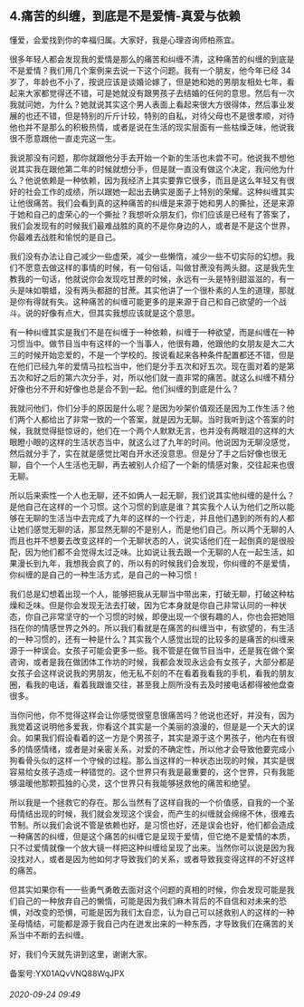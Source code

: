 ## 4.痛苦的纠缠，到底是不是爱情-真爱与依赖
懂爱，会爱找到你的幸福归属。大家好，我是心理咨询师柏燕宜。


很多年轻人都会发现我的爱情是那么的痛苦和纠缠不清，这种痛苦的纠缠的到底是不是爱情？我们用几个案例来去说一下这个问题。我有一个朋友，他今年已经 34 岁了，年龄也不小了，按说应该是谈婚论嫁了，但是她和她的男朋友相处七年，看起来大家都觉得还不错，可是她就没有跟男孩子去结婚的任何的意思。然后有一次我就问她，为什么？她就说其实这个男人表面上看起来很大方很得体，然后事业发展的也还不错，但是特别的斤斤计较，特别的自私，对待父母也不是很孝顺，对待他也并不是那么的积极热情，或者是说在生活的现实层面有一些枯燥乏味，他说我很不愿意跟他一直走完这一生。 


我说那没有问题，那你就跟他分手去开始一个新的生活也未尝不可。他说我不想他说其实我在跟他第二年的时候就想分手，但是就一直没有做这个决定，我问他为什么？他说依赖是一种依赖，因为我经济上其实要靠它很多，而且是这么年轻又有很好的社会工作的成绩，所以跟她一起出去确实是面子上特别的荣耀。这种纠缠其实让他很痛苦。我们会看到真的这种痛苦的纠缠是来源于她和男人的撕扯，还是来源于她和自己的虚荣心的一个撕扯？我想听众朋友们，你们应该是已经有了答案了，我们会发现有的时候我们最难战胜的真的不是你身边的人，或者是不是这个世界，你最难去战胜和愉悦的是自己。 


我们没有办法让自己减少一些虚荣，减少一些懒惰，减少一些不切实际的幻想。我们不愿意去做这样的事情的时候，有一句俗话，叫做甘蔗没有两头甜。这是我先生教我的一句话，他就说你会发现吃甘蔗的时候，永远有一头是特别甜滋滋的，有一头是味如嚼蜡，没有两头都甜的甘蔗。其实他讲了一个很朴素的人生的道理，那就是你有得就有失。这种痛苦的纠缠可能更多的是来源于自己和自己欲望的一个战斗。说的好像有点大，但其实我想应该就是这个意思。 


有一种纠缠其实是我们不是在纠缠于一种依赖，纠缠于一种欲望，而是纠缠在一种习惯当中。做节目当中有这样的一个当事人，他很有趣，他跟他的女朋友是大二大三的时候开始恋爱的，不是一个学校的。按说看起来各种条件配置都还不错，但是在他们已经九年的爱情马拉松当中，他们是分手五次和好五次。现在面对着的是第五次和好之后的第六次分手，对，所以他们就一直非常的痛苦。就这么纠缠不精分好像也分不开和好像也总是合不到一起。他们纠缠的到底是什么？ 


我就问他们，你们分手的原因是什么呢？是因为吵架价值观还是因为工作生活？他们两个人都给出了非常一致的一个答案，就是因为无聊。当时我听到这个答案的时候，我就觉得挺惊讶的，他们在一个两个人默默无言，也并没有两眼泪的这样的大眼瞪小眼的这样的生活状态当中，就这么过了九年的时间。他说因为无聊没感觉，然后就分手了，实在就是感觉比喝白开水还没意思。但是分了手之后好像也很无聊，自个一个人生活也无聊，再去被别人介绍了一个新的情感对象，交往起来也很无聊。 


所以后来索性一个人也无聊，还不如俩人一起无聊，我们说其实他纠缠的是什么？是他自己在这样的一个习惯。这个习惯的到底是谁？其实我个人认为他们之所以能够在无聊的生活当中去完成了九年的这样的一个行走，并且他们遇到的所有的人都让她们感觉无聊的话，那显然无聊的不是别人，而是他们自己。所以两个无聊的人而且也并不想要去改变这样的一个无聊状态的人，说实话他们在一起倒真的是很般配，因为他们都不会觉得太过乏味。比如说让我去跟一个无聊的人在一起生活，如果漫长到九年，我想我会疯了的，所以有的时候我们会发现，你纠缠的不是爱情，你纠缠的是自己的一种生活方式，是自己的一种习惯！ 


我们总是幻想着出现一个人，能够把我从无聊当中带出来，打破无聊，打破这种枯燥和乏味。但是你会发现无法去打破，因为它本身就是你自己非常认同的一种状态，你自己非常坚守的一个习惯的时候，即便出现一个很有趣的人，你也会把她阻挡在你的情感世界之外的。所以我们看就是在痛苦的纠缠当中，有欲望的，有生活的一种习惯的，还有一种是什么？其实我个人感觉出现的比较多的是痛苦的纠缠来源于一种误会。女孩子可能会更多一些。我不管是在做节目当中，还是我在做个案咨询，或者是我在做团体工作坊的时候，我都会发现永远会有女孩子，大部分都是女孩子会这样说说我的男朋友，他无私不刻的不在看着我看我的手机，看我的朋友圈，看我的电话，看着我跟谁交往，甚至我上厕所没有去及时接电话都得被他盘查很多。 


当你问他，你不觉得这样会让你感觉很窒息很痛苦吗？他说也还好，并没有，因为我觉着这说明他多爱我，你看这个其实是一个美丽的浪漫的，但是是一个天大的误会。如果我们假设看着的这一方是个男孩子，其实是源于这个男孩子，他内在有很多的情感情绪，或者是对亲密关系，对爱的不确定性，所以他才会导致他要完成小狗看骨头似的这样一个守候的过程。那么当这样的一种状态出现的时候，其实是很容易给女孩子造成一种错觉的。这个世界只有我是最重要的，这个世界，只有我能够温暖他那颗孤独的心灵，这个世界只有我能够拯救他的痛苦和绝望。 


所以我是一个拯救它的存在。那么当然有了这样自我的一个价值感，自我的一个圣母情结出现的时候，我们就会发现这个误会，而产生的纠缠就会绵绵不休，很难去节制。所以我们会说不管是依赖也好，是习惯也好，还是误会也好，他们都会造成一种痛苦的纠缠，但是这个痛苦的纠缠它是呈现于爱情，但它绝不是爱情的本质，只不过爱情就像一个放大镜一样把这种纠缠给呈现了出来。当然你可以说是因为我没找对人，或者是因为他如何才导致我们的关系，或者导致我变得这样的不好这样的痛苦。 


但其实如果你有一一些勇气勇敢去面对这个问题的真相的时候，你会发现可能是我们自己的一种放弃自己的懒惰，可能是因为我们麻木背后的不自信和对未来的恐惧，对改变的恐惧，可能是因为我们太自恋，认为自己可以拯救别人的这样的一种圣母情结，可能都是源于我自己内在迸发出来的一种东西，才导致我们在痛苦的关系当中不断的去纠缠。


好，我们今天就先讲到这里，谢谢大家。 


备案号:YX01AQvVNQ88WqJPX


###### 2020-09-24 09:49
